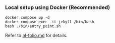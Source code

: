 ### Local setup using Docker (Recommended)

```
docker compose up -d
docker compose exec -it jekyll /bin/bash
bash ./bin/entry_point.sh
```

Refer to [al-folio.md](al-folio.md) for details.
